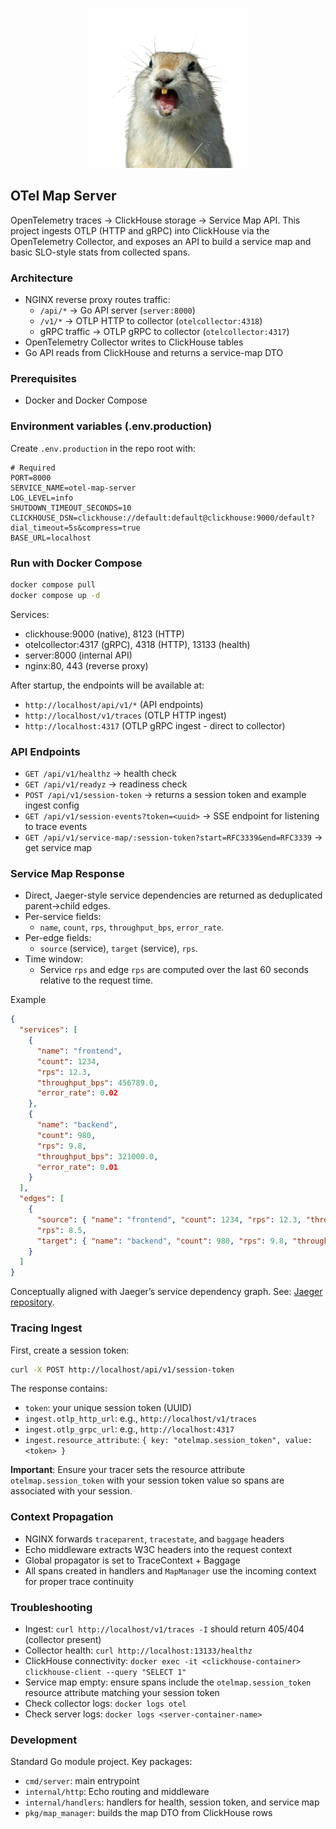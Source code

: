 

<p align="center">
  <img src="assets/otelmap.png" alt="OTELMAP" width="256" />
</p>

## OTel Map Server

OpenTelemetry traces → ClickHouse storage → Service Map API. This project ingests OTLP (HTTP and gRPC) into ClickHouse via the OpenTelemetry Collector, and exposes an API to build a service map and basic SLO-style stats from collected spans.

### Architecture
- NGINX reverse proxy routes traffic:
  - `/api/*` → Go API server (`server:8000`)
  - `/v1/*` → OTLP HTTP to collector (`otelcollector:4318`)
  - gRPC traffic → OTLP gRPC to collector (`otelcollector:4317`)
- OpenTelemetry Collector writes to ClickHouse tables
- Go API reads from ClickHouse and returns a service-map DTO

### Prerequisites
- Docker and Docker Compose

### Environment variables (.env.production)
Create `.env.production` in the repo root with:

```env
# Required
PORT=8000
SERVICE_NAME=otel-map-server
LOG_LEVEL=info
SHUTDOWN_TIMEOUT_SECONDS=10
CLICKHOUSE_DSN=clickhouse://default:default@clickhouse:9000/default?dial_timeout=5s&compress=true
BASE_URL=localhost
```

### Run with Docker Compose

```bash
docker compose pull
docker compose up -d
```

Services:
- clickhouse:9000 (native), 8123 (HTTP)
- otelcollector:4317 (gRPC), 4318 (HTTP), 13133 (health)
- server:8000 (internal API)
- nginx:80, 443 (reverse proxy)

After startup, the endpoints will be available at:
- `http://localhost/api/v1/*` (API endpoints)
- `http://localhost/v1/traces` (OTLP HTTP ingest)
- `http://localhost:4317` (OTLP gRPC ingest - direct to collector)

### API Endpoints
- `GET /api/v1/healthz` → health check
- `GET /api/v1/readyz` → readiness check
- `POST /api/v1/session-token` → returns a session token and example ingest config
- `GET /api/v1/session-events?token=<uuid>` → SSE endpoint for listening to trace events
- `GET /api/v1/service-map/:session-token?start=RFC3339&end=RFC3339` → get service map

### Service Map Response
- Direct, Jaeger-style service dependencies are returned as deduplicated parent→child edges.
- Per-service fields:
  - `name`, `count`, `rps`, `throughput_bps`, `error_rate`.
- Per-edge fields:
  - `source` (service), `target` (service), `rps`.
- Time window:
  - Service `rps` and edge `rps` are computed over the last 60 seconds relative to the request time.

Example

```json
{
  "services": [
    {
      "name": "frontend",
      "count": 1234,
      "rps": 12.3,
      "throughput_bps": 456789.0,
      "error_rate": 0.02
    },
    {
      "name": "backend",
      "count": 980,
      "rps": 9.8,
      "throughput_bps": 321000.0,
      "error_rate": 0.01
    }
  ],
  "edges": [
    {
      "source": { "name": "frontend", "count": 1234, "rps": 12.3, "throughput_bps": 456789.0, "error_rate": 0.02 },
      "rps": 8.5,
      "target": { "name": "backend", "count": 980, "rps": 9.8, "throughput_bps": 321000.0, "error_rate": 0.01 }
    }
  ]
}
```

Conceptually aligned with Jaeger’s service dependency graph. See: [Jaeger repository](https://github.com/jaegertracing/jaeger).

### Tracing Ingest
First, create a session token:

```bash
curl -X POST http://localhost/api/v1/session-token
```

The response contains:
- `token`: your unique session token (UUID)
- `ingest.otlp_http_url`: e.g., `http://localhost/v1/traces`
- `ingest.otlp_grpc_url`: e.g., `http://localhost:4317`
- `ingest.resource_attribute`: `{ key: "otelmap.session_token", value: <token> }`

**Important**: Ensure your tracer sets the resource attribute `otelmap.session_token` with your session token value so spans are associated with your session.

### Context Propagation
- NGINX forwards `traceparent`, `tracestate`, and `baggage` headers
- Echo middleware extracts W3C headers into the request context
- Global propagator is set to TraceContext + Baggage
- All spans created in handlers and `MapManager` use the incoming context for proper trace continuity

### Troubleshooting
- Ingest: `curl http://localhost/v1/traces -I` should return 405/404 (collector present)
- Collector health: `curl http://localhost:13133/healthz`
- ClickHouse connectivity: `docker exec -it <clickhouse-container> clickhouse-client --query "SELECT 1"`
- Service map empty: ensure spans include the `otelmap.session_token` resource attribute matching your session token
- Check collector logs: `docker logs otel`
- Check server logs: `docker logs <server-container-name>`

### Development
Standard Go module project. Key packages:
- `cmd/server`: main entrypoint
- `internal/http`: Echo routing and middleware
- `internal/handlers`: handlers for health, session token, and service map
- `pkg/map_manager`: builds the map DTO from ClickHouse rows